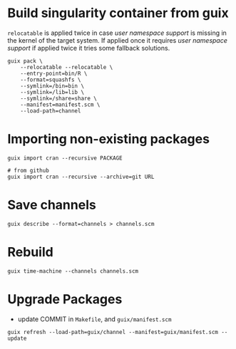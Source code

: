 # Build singularity container from guix

`relocatable` is applied twice in case *user namespace support* is missing in
the kernel of the target system. If applied once it requires
*user namespace support* if applied twice it tries some fallback solutions.
```
guix pack \
    --relocatable --relocatable \
    --entry-point=bin/R \
    --format=squashfs \
    --symlink=/bin=bin \
    --symlink=/lib=lib \
    --symlink=/share=share \
    --manifest=manifest.scm \
    --load-path=channel
```

# Importing non-existing packages

```
guix import cran --recursive PACKAGE

# from github
guix import cran --recursive --archive=git URL
```

# Save channels

```
guix describe --format=channels > channels.scm
```

# Rebuild

```
guix time-machine --channels channels.scm
```

# Upgrade Packages

- update COMMIT in `Makefile`, and `guix/manifest.scm`

```
guix refresh --load-path=guix/channel --manifest=guix/manifest.scm --update
```
